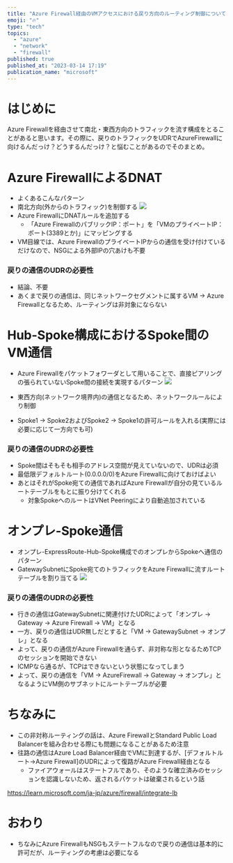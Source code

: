 ```yaml
---
title: "Azure Firewall経由のVMアクセスにおける戻り方向のルーティング制御について"
emoji: "🔥"
type: "tech"
topics:
  - "azure"
  - "network"
  - "firewall"
published: true
published_at: "2023-03-14 17:19"
publication_name: "microsoft"
---
```


# はじめに

Azure Firewallを経由させて南北・東西方向のトラフィックを流す構成をとることがあると思います。その際に、戻りのトラフィックをUDRでAzureFirewallに向けるんだっけ？どうするんだっけ？と悩むことがあるのでそのまとめ。

# Azure FirewallによるDNAT
- よくあるこんなパターン
- 南北方向(外からのトラフィック)を制御する
![](https://storage.googleapis.com/zenn-user-upload/834670e28927-20230314.png)
- Azure FirewallにDNATルールを追加する
	- 「Azure FirewallのパブリックIP：ポート」を「VMのプライベートIP：ポート(3389とか)」にマッピングする
- VM目線では、Azure FirewallのプライベートIPからの通信を受け付けているだけなので、NSGによる外部IPの穴あけも不要

### 戻りの通信のUDRの必要性
- 結論、不要
- あくまで戻りの通信は、同じネットワークセグメントに属するVM → Azure Firewallとなるため、ルーティングは非対象にならない


# Hub-Spoke構成におけるSpoke間のVM通信
- Azure Firewallをパケットフォワーダとして用いることで、直接ピアリングの張られていないSpoke間の接続を実現するパターン
![](https://storage.googleapis.com/zenn-user-upload/c8a722fba7cd-20230314.png)

- 東西方向(ネットワーク境界内)の通信となるため、ネットワークルールにより制御
- Spoke1 -> Spoke2およびSpoke2 -> Spoke1の許可ルールを入れる(実際には必要に応じて一方向でも可)

### 戻りの通信のUDRの必要性
- Spoke間はそもそも相手のアドレス空間が見えていないので、UDRは必須
- 最低限デフォルトルート(0.0.0.0/0)をAzure Firewallに向けておけばよい
- あとはそれがSpoke宛ての通信であればAzure Firewallが自分の見ているルートテーブルをもとに振り分けてくれる
	- 対象SpokeへのルートはVNet Peeringにより自動追加されている


# オンプレ-Spoke通信
- オンプレ-ExpressRoute-Hub-Spoke構成でのオンプレからSpokeへ通信のパターン
- GatewaySubnetにSpoke宛てのトラフィックをAzure Firewallに流すルートテーブルを割り当てる
![](https://storage.googleapis.com/zenn-user-upload/e2d9157a1f53-20230314.png)

### 戻りの通信のUDRの必要性
- 行きの通信はGatewaySubnetに関連付けたUDRによって「オンプレ -> Gateway -> Azure Firewall -> VM」となる
- 一方、戻りの通信はUDR無しだとすると「VM -> GatewaySubnet -> オンプレ」となる
- よって、戻りの通信がAzure Firewallを通らず、非対称な形となるためTCPのセッションを開始できない
- ICMPなら通るが、TCPはできないという状態になってしまう
- よって、戻りの通信を「VM -> AzureFirewall -> Gateway -> オンプレ」となるようにVM側のサブネットにルートテーブルが必要

# ちなみに
- この非対称ルーティングの話は、Azure FirewallとStandard Public Load Balancerを組み合わせる際にも問題になることがあるため注意
- 往路の通信はAzure Load Balancer経由でVMに到達するが、[デフォルトルート->Azure Firewall]のUDRによって復路がAzure Firewall経由となる
	-  ファイアウォールはステートフルであり、そのような確立済みのセッションを認識しないため、返されるパケットは破棄されるという話

https://learn.microsoft.com/ja-jp/azure/firewall/integrate-lb
# おわり
- ちなみにAzure FirewallもNSGもステートフルなので戻りの通信は基本的に許可だが、ルーティングの考慮は必要になる